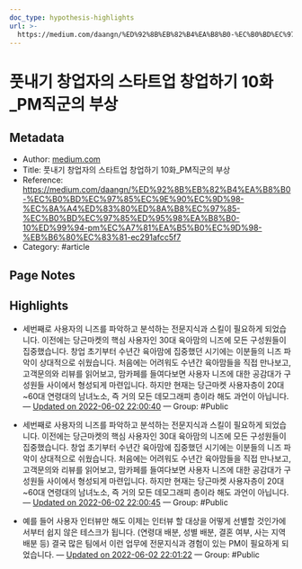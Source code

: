 ```yaml
---
doc_type: hypothesis-highlights
url: >-
  https://medium.com/daangn/%ED%92%8B%EB%82%B4%EA%B8%B0-%EC%B0%BD%EC%97%85%EC%9E%90%EC%9D%98-%EC%8A%A4%ED%83%80%ED%8A%B8%EC%97%85-%EC%B0%BD%EC%97%85%ED%95%98%EA%B8%B0-10%ED%99%94-pm%EC%A7%81%EA%B5%B0%EC%9D%98-%EB%B6%80%EC%83%81-ec291afcc5f7
---
```


# 풋내기 창업자의 스타트업 창업하기 10화_PM직군의 부상

## Metadata
- Author: [medium.com]()
- Title: 풋내기 창업자의 스타트업 창업하기 10화_PM직군의 부상
- Reference: https://medium.com/daangn/%ED%92%8B%EB%82%B4%EA%B8%B0-%EC%B0%BD%EC%97%85%EC%9E%90%EC%9D%98-%EC%8A%A4%ED%83%80%ED%8A%B8%EC%97%85-%EC%B0%BD%EC%97%85%ED%95%98%EA%B8%B0-10%ED%99%94-pm%EC%A7%81%EA%B5%B0%EC%9D%98-%EB%B6%80%EC%83%81-ec291afcc5f7
- Category: #article

## Page Notes
## Highlights
- 세번째로 사용자의 니즈를 파악하고 분석하는 전문지식과 스킬이 필요하게 되었습니다. 이전에는 당근마켓의 핵심 사용자인 30대 육아맘의 니즈에 모든 구성원들이 집중했습니다. 창업 초기부터 수년간 육아맘에 집중했던 시기에는 이분들의 니즈 파악이 상대적으로 쉬웠습니다. 처음에는 어려워도 수년간 육아맘들을 직접 만나보고, 고객문의와 리뷰를 읽어보고, 맘카페를 들여다보면 사용자 니즈에 대한 공감대가 구성원들 사이에서 형성되게 마련입니다. 하지만 현재는 당근마켓 사용자층이 20대~60대 연령대의 남녀노소, 즉 거의 모든 데모그래피 층이라 해도 과언이 아닙니다. — [Updated on 2022-06-02 22:00:40](https://hyp.is/ATVLXOJ0Eey3BsPO8HOJYA/medium.com/daangn/%ED%92%8B%EB%82%B4%EA%B8%B0-%EC%B0%BD%EC%97%85%EC%9E%90%EC%9D%98-%EC%8A%A4%ED%83%80%ED%8A%B8%EC%97%85-%EC%B0%BD%EC%97%85%ED%95%98%EA%B8%B0-10%ED%99%94-pm%EC%A7%81%EA%B5%B0%EC%9D%98-%EB%B6%80%EC%83%81-ec291afcc5f7) — Group: #Public

- 세번째로 사용자의 니즈를 파악하고 분석하는 전문지식과 스킬이 필요하게 되었습니다. 이전에는 당근마켓의 핵심 사용자인 30대 육아맘의 니즈에 모든 구성원들이 집중했습니다. 창업 초기부터 수년간 육아맘에 집중했던 시기에는 이분들의 니즈 파악이 상대적으로 쉬웠습니다. 처음에는 어려워도 수년간 육아맘들을 직접 만나보고, 고객문의와 리뷰를 읽어보고, 맘카페를 들여다보면 사용자 니즈에 대한 공감대가 구성원들 사이에서 형성되게 마련입니다. 하지만 현재는 당근마켓 사용자층이 20대~60대 연령대의 남녀노소, 즉 거의 모든 데모그래피 층이라 해도 과언이 아닙니다. — [Updated on 2022-06-02 22:00:45](https://hyp.is/BEAJaOJ0Eeyk56sHP0lr2Q/medium.com/daangn/%ED%92%8B%EB%82%B4%EA%B8%B0-%EC%B0%BD%EC%97%85%EC%9E%90%EC%9D%98-%EC%8A%A4%ED%83%80%ED%8A%B8%EC%97%85-%EC%B0%BD%EC%97%85%ED%95%98%EA%B8%B0-10%ED%99%94-pm%EC%A7%81%EA%B5%B0%EC%9D%98-%EB%B6%80%EC%83%81-ec291afcc5f7) — Group: #Public

-  예를 들어 사용자 인터뷰만 해도 이제는 인터뷰 할 대상을 어떻게 선별할 것인가에서부터 쉽지 않은 테스크가 됩니다. (연령대 배분, 성별 배분, 결혼 여부, 사는 지역 배분 등) 결국 많은 팀에서 이런 업무에 전문지식과 경험이 있는 PM이 필요하게 되었습니다. — [Updated on 2022-06-02 22:01:22](https://hyp.is/GkO99OJ0EeywApeZUvyKyA/medium.com/daangn/%ED%92%8B%EB%82%B4%EA%B8%B0-%EC%B0%BD%EC%97%85%EC%9E%90%EC%9D%98-%EC%8A%A4%ED%83%80%ED%8A%B8%EC%97%85-%EC%B0%BD%EC%97%85%ED%95%98%EA%B8%B0-10%ED%99%94-pm%EC%A7%81%EA%B5%B0%EC%9D%98-%EB%B6%80%EC%83%81-ec291afcc5f7) — Group: #Public



